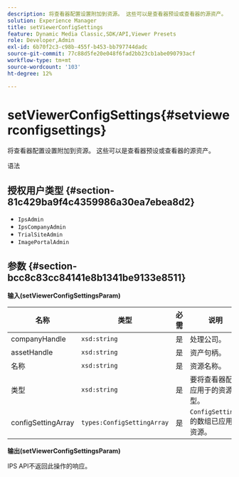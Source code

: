 ```yaml
---
description: 将查看器配置设置附加到资源。 这些可以是查看器预设或查看器的源资产。
solution: Experience Manager
title: setViewerConfigSettings
feature: Dynamic Media Classic,SDK/API,Viewer Presets
role: Developer,Admin
exl-id: 6b70f2c3-c98b-455f-b453-bb797744dadc
source-git-commit: 77c88d5fe20e048f6fad2bb23cb1abe090793acf
workflow-type: tm+mt
source-wordcount: '103'
ht-degree: 12%

---
```


# setViewerConfigSettings{#setviewerconfigsettings}

将查看器配置设置附加到资源。 这些可以是查看器预设或查看器的源资产。

语法

## 授权用户类型 {#section-81c429ba9f4c4359986a30ea7ebea8d2}

* `IpsAdmin`
* `IpsCompanyAdmin`
* `TrialSiteAdmin`
* `ImagePortalAdmin`

## 参数 {#section-bcc8c83cc84141e8b1341be9133e8511}

**输入(setViewerConfigSettingsParam)**

| 名称 | 类型 | 必需 | 说明 |
|---|---|---|---|
| companyHandle | `xsd:string` | 是 | 处理公司。 |
| assetHandle | `xsd:string` | 是 | 资产句柄。 |
| 名称 | `xsd:string` | 是 | 资源名称。 |
| 类型 | `xsd:string` | 是 | 要将查看器配置应用于的资源类型。 |
| configSettingArray | `types:ConfigSettingArray` | 是 | `ConfigSettings`的数组已应用于资源。 |

**输出(setViewerConfigSettingsParam)**

IPS API不返回此操作的响应。
